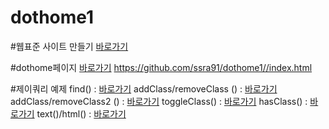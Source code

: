 # dothome1

#웹표준 사이트 만들기
<a href="https://ssra91.github.io/dothome1/webstandard/index.html">바로가기</a>

#dothome페이지 
<a href="https://.ssra91.github.io//dothome1/index.html">바로가기</a> https://github.com/ssra91/dothome1//index.html

#제이쿼리 예제
find() : <a href="https://ssra91.github.io/dothome1/jquery/jquery04_find2.html">바로가기</a>
addClass/removeClass () : <a href="https://ssra91.github.io/dothome1/jquery/jquery05_addClass.html">바로가기</a>
addClass/removeClass2 () : <a href="https://ssra91.github.io/dothome1/jquery/jquery06_addClass2.html">바로가기</a>
toggleClass() :  <a href="https://ssra91.github.io/dothome1/jquery/jquery05_addClass.html">바로가기</a>
hasClass() : <a href="https://ssra91.github.io/dothome1/jquery/jquery07_hasClass.html">바로가기</a>
text()/html() : <a href="https://ssra91.github.io/dothome1/jquery/jquery08_text.html">바로가기</a>
